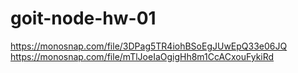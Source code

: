 # goit-node-hw-01

https://monosnap.com/file/3DPag5TR4iohBSoEgJUwEpQ33e06JQ
https://monosnap.com/file/mTlJoeIaOgigHh8m1CcACxouFykiRd
